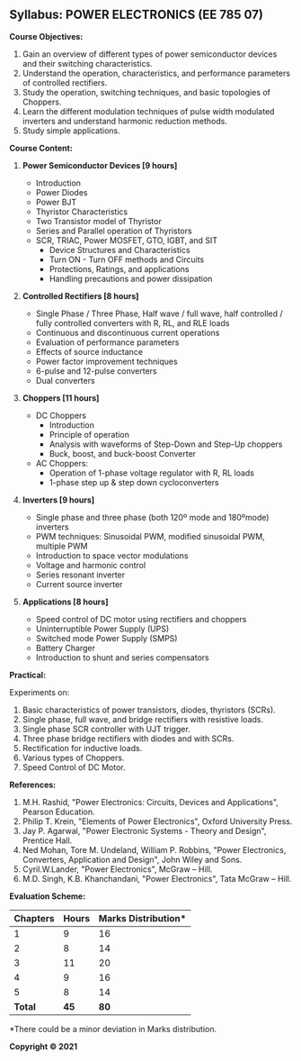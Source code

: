 ## Syllabus: POWER ELECTRONICS (EE 785 07)

**Course Objectives:**

1. Gain an overview of different types of power semiconductor devices and their switching characteristics.
2. Understand the operation, characteristics, and performance parameters of controlled rectifiers.
3. Study the operation, switching techniques, and basic topologies of Choppers.
4. Learn the different modulation techniques of pulse width modulated inverters and understand harmonic reduction methods.
5. Study simple applications.

**Course Content:**

1. **Power Semiconductor Devices [9 hours]**
    * Introduction
    * Power Diodes
    * Power BJT
    * Thyristor Characteristics
    * Two Transistor model of Thyristor
    * Series and Parallel operation of Thyristors
    * SCR, TRIAC, Power MOSFET, GTO, IGBT, and SIT
        * Device Structures and Characteristics
        * Turn ON - Turn OFF methods and Circuits
        * Protections, Ratings, and applications
        * Handling precautions and power dissipation

2. **Controlled Rectifiers [8 hours]**
    * Single Phase / Three Phase, Half wave / full wave, half controlled / fully controlled converters with R, RL, and RLE loads
    * Continuous and discontinuous current operations
    * Evaluation of performance parameters
    * Effects of source inductance
    * Power factor improvement techniques
    * 6-pulse and 12-pulse converters
    * Dual converters

3. **Choppers [11 hours]**
    * DC Choppers
        * Introduction
        * Principle of operation
        * Analysis with waveforms of Step-Down and Step-Up choppers
        * Buck, boost, and buck-boost Converter
    * AC Choppers:
        * Operation of 1-phase voltage regulator with R, RL loads
        * 1-phase step up & step down cycloconverters

4. **Inverters [9 hours]**
    * Single phase and three phase (both 120º mode and 180ºmode) inverters
    * PWM techniques: Sinusoidal PWM, modified sinusoidal PWM, multiple PWM
    * Introduction to space vector modulations
    * Voltage and harmonic control
    * Series resonant inverter
    * Current source inverter

5. **Applications [8 hours]**
    * Speed control of DC motor using rectifiers and choppers
    * Uninterruptible Power Supply (UPS)
    * Switched mode Power Supply (SMPS)
    * Battery Charger
    * Introduction to shunt and series compensators

**Practical:**

Experiments on:

1. Basic characteristics of power transistors, diodes, thyristors (SCRs).
2. Single phase, full wave, and bridge rectifiers with resistive loads.
3. Single phase SCR controller with UJT trigger.
4. Three phase bridge rectifiers with diodes and with SCRs.
5. Rectification for inductive loads.
6. Various types of Choppers.
7. Speed Control of DC Motor.

**References:**

1. M.H. Rashid, "Power Electronics: Circuits, Devices and Applications", Pearson Education.
2. Philip T. Krein, "Elements of Power Electronics", Oxford University Press.
3. Jay P. Agarwal, "Power Electronic Systems - Theory and Design", Prentice Hall.
4. Ned Mohan, Tore M. Undeland, William P. Robbins, "Power Electronics, Converters, Application and Design", John Wiley and Sons.
5. Cyril.W.Lander, "Power Electronics", McGraw – Hill.
6. M.D. Singh, K.B. Khanchandani, "Power Electronics", Tata McGraw – Hill.

**Evaluation Scheme:**

| Chapters | Hours | Marks Distribution* |
|---|---|---|
| 1 | 9 | 16 |
| 2 | 8 | 14 |
| 3 | 11 | 20 |
| 4 | 9 | 16 |
| 5 | 8 | 14 |
| **Total** | **45** | **80** |

*There could be a minor deviation in Marks distribution.

**Copyright © 2021** 
